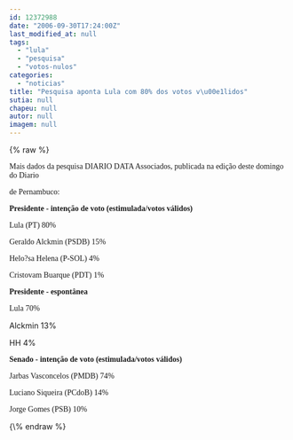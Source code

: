 ```yaml
---
id: 12372988
date: "2006-09-30T17:24:00Z"
last_modified_at: null
tags:
  - "lula"
  - "pesquisa"
  - "votos-nulos"
categories:
  - "noticias"
title: "Pesquisa aponta Lula com 80% dos votos v\u00e1lidos"
sutia: null
chapeu: null
autor: null
imagem: null
---
```

{\% raw %}
<p><P><FONT face=Verdana>Mais dados da pesquisa DIARIO DATA Associados, publicada na edição deste domingo do Diario</p>
<p> de Pernambuco:</FONT></P></p>
<p><P><FONT face=Verdana><STRONG>Presidente - intenção de voto (estimulada/votos válidos)</STRONG></FONT></P></p>
<p><P><FONT face=Verdana>Lula (PT) 80%</FONT></P></p>
<p><P><FONT face=Verdana>Geraldo Alckmin (PSDB) 15%</FONT></P></p>
<p><P><FONT face=Verdana>Helo?sa Helena (P-SOL) 4%</FONT></P></p>
<p><P><FONT face=Verdana>Cristovam Buarque (PDT) 1%</FONT></P></p>
<p><P><FONT face=Verdana><STRONG>Presidente - espontânea</STRONG></FONT></P></p>
<p><P><FONT face=Verdana>Lula 70%</FONT></P></p>
<p><P>Alckmin 13%</P></p>
<p><P>HH 4%</P></p>
<p><P><FONT face=Verdana><STRONG>Senado - intenção de voto (estimulada/votos válidos)</STRONG></FONT></P></p>
<p><P><FONT face=Verdana>Jarbas Vasconcelos (PMDB)&nbsp;74%</FONT></P></p>
<p><P><FONT face=Verdana>Luciano Siqueira (PCdoB) 14%</FONT></P></p>
<p><P><FONT face=Verdana>Jorge Gomes (PSB) 10%</FONT></P> </p>
{\% endraw %}